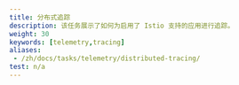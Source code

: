 ```yaml
---
title: 分布式追踪
description: 该任务展示了如何为启用了 Istio 支持的应用进行追踪。
weight: 30
keywords: [telemetry,tracing]
aliases:
 - /zh/docs/tasks/telemetry/distributed-tracing/
test: n/a
---
```

